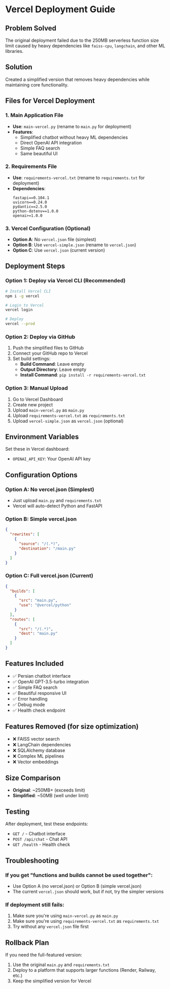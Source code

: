 # Vercel Deployment Guide

## Problem Solved
The original deployment failed due to the 250MB serverless function size limit caused by heavy dependencies like `faiss-cpu`, `langchain`, and other ML libraries.

## Solution
Created a simplified version that removes heavy dependencies while maintaining core functionality.

## Files for Vercel Deployment

### 1. Main Application File
- **Use**: `main-vercel.py` (rename to `main.py` for deployment)
- **Features**: 
  - Simplified chatbot without heavy ML dependencies
  - Direct OpenAI API integration
  - Simple FAQ search
  - Same beautiful UI

### 2. Requirements File
- **Use**: `requirements-vercel.txt` (rename to `requirements.txt` for deployment)
- **Dependencies**:
  ```
  fastapi==0.104.1
  uvicorn==0.24.0
  pydantic==2.5.0
  python-dotenv==1.0.0
  openai>=1.0.0
  ```

### 3. Vercel Configuration (Optional)
- **Option A**: No `vercel.json` file (simplest)
- **Option B**: Use `vercel-simple.json` (rename to `vercel.json`)
- **Option C**: Use `vercel.json` (current version)

## Deployment Steps

### Option 1: Deploy via Vercel CLI (Recommended)
```bash
# Install Vercel CLI
npm i -g vercel

# Login to Vercel
vercel login

# Deploy
vercel --prod
```

### Option 2: Deploy via GitHub
1. Push the simplified files to GitHub
2. Connect your GitHub repo to Vercel
3. Set build settings:
   - **Build Command**: Leave empty
   - **Output Directory**: Leave empty
   - **Install Command**: `pip install -r requirements-vercel.txt`

### Option 3: Manual Upload
1. Go to Vercel Dashboard
2. Create new project
3. Upload `main-vercel.py` as `main.py`
4. Upload `requirements-vercel.txt` as `requirements.txt`
5. Upload `vercel-simple.json` as `vercel.json` (optional)

## Environment Variables
Set these in Vercel dashboard:
- `OPENAI_API_KEY`: Your OpenAI API key

## Configuration Options

### Option A: No vercel.json (Simplest)
- Just upload `main.py` and `requirements.txt`
- Vercel will auto-detect Python and FastAPI

### Option B: Simple vercel.json
```json
{
  "rewrites": [
    {
      "source": "/(.*)",
      "destination": "/main.py"
    }
  ]
}
```

### Option C: Full vercel.json (Current)
```json
{
  "builds": [
    {
      "src": "main.py",
      "use": "@vercel/python"
    }
  ],
  "routes": [
    {
      "src": "/(.*)",
      "dest": "main.py"
    }
  ]
}
```

## Features Included
- ✅ Persian chatbot interface
- ✅ OpenAI GPT-3.5-turbo integration
- ✅ Simple FAQ search
- ✅ Beautiful responsive UI
- ✅ Error handling
- ✅ Debug mode
- ✅ Health check endpoint

## Features Removed (for size optimization)
- ❌ FAISS vector search
- ❌ LangChain dependencies
- ❌ SQLAlchemy database
- ❌ Complex ML pipelines
- ❌ Vector embeddings

## Size Comparison
- **Original**: ~250MB+ (exceeds limit)
- **Simplified**: ~50MB (well under limit)

## Testing
After deployment, test these endpoints:
- `GET /` - Chatbot interface
- `POST /api/chat` - Chat API
- `GET /health` - Health check

## Troubleshooting

### If you get "functions and builds cannot be used together":
- Use Option A (no vercel.json) or Option B (simple vercel.json)
- The current `vercel.json` should work, but if not, try the simpler versions

### If deployment still fails:
1. Make sure you're using `main-vercel.py` as `main.py`
2. Make sure you're using `requirements-vercel.txt` as `requirements.txt`
3. Try without any `vercel.json` file first

## Rollback Plan
If you need the full-featured version:
1. Use the original `main.py` and `requirements.txt`
2. Deploy to a platform that supports larger functions (Render, Railway, etc.)
3. Keep the simplified version for Vercel